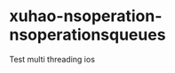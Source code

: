 xuhao-nsoperation-nsoperationsqueues
====================================

Test multi threading  ios
